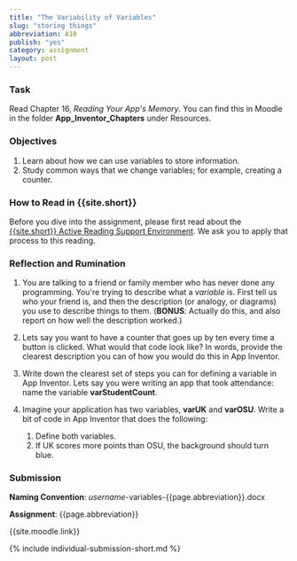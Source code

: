 ```yaml
---
title: "The Variability of Variables"
slug: "storing things"
abbreviation: A10
publish: "yes"
category: assignment
layout: post
---
```


### Task

Read Chapter 16, *Reading Your App's Memory*. You can find this in Moodle in the folder **App\_Inventor\_Chapters** under Resources.

### Objectives

1. Learn about how we can use variables to store information.
1. Study common ways that we change variables; for example, creating a counter.

### How to Read in {{site.short}}

Before you dive into the assignment, please first read about the [{{site.short}} Active Reading Support Environment]({{site.base}}/infra/active-reading-process/). We ask you to apply that process to this reading.

### Reflection and Rumination

1. You are talking to a friend or family member who has never done any programming. You're trying to describe what a *variable* is. First tell us who your friend is, and then the description (or analogy, or diagrams) you use to describe things to them. (**BONUS**: Actually do this, and also report on how well the description worked.)

1. Lets say you want to have a counter that goes up by ten every time a button is clicked. What would that code look like? In words, provide the clearest description you can of how you would do this in App Inventor.

1. Write down the clearest set of steps you can for defining a variable in App Inventor. Lets say you were writing an app that took attendance: name the variable **varStudentCount**.

1. Imagine your application has two variables, **varUK** and **varOSU**. Write a bit of code in App Inventor that does the following:
    1. Define both variables.
    1. If UK scores more points than OSU, the background should turn blue.


### Submission

**Naming Convention**: *username*-variables-{{page.abbreviation}}.docx

**Assignment**: {{page.abbreviation}}

{{site.moodle.link}}

{% include individual-submission-short.md %}

